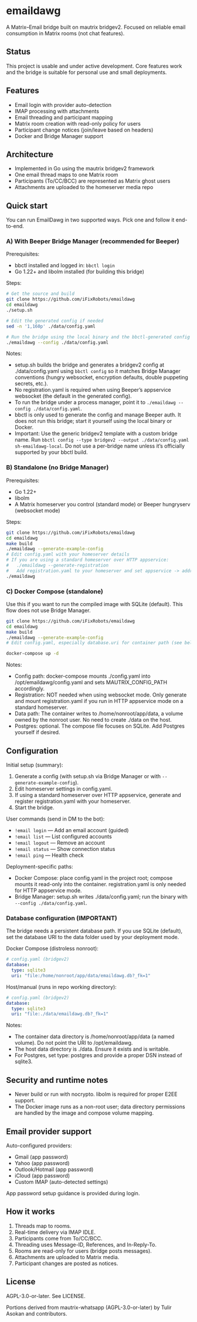 # emaildawg

A Matrix–Email bridge built on mautrix bridgev2. Focused on reliable email consumption in Matrix rooms (not chat features).

## Status

This project is usable and under active development. Core features work and the bridge is suitable for personal use and small deployments.

## Features

- Email login with provider auto-detection
- IMAP processing with attachments
- Email threading and participant mapping
- Matrix room creation with read-only policy for users
- Participant change notices (join/leave based on headers)
- Docker and Bridge Manager support

## Architecture

- Implemented in Go using the mautrix bridgev2 framework
- One email thread maps to one Matrix room
- Participants (To/CC/BCC) are represented as Matrix ghost users
- Attachments are uploaded to the homeserver media repo

## Quick start

You can run EmailDawg in two supported ways. Pick one and follow it end-to-end.

### A) With Beeper Bridge Manager (recommended for Beeper)
Prerequisites:
- bbctl installed and logged in: `bbctl login`
- Go 1.22+ and libolm installed (for building this bridge)

Steps:
```bash
# Get the source and build
git clone https://github.com/iFixRobots/emaildawg
cd emaildawg
./setup.sh

# Edit the generated config if needed
sed -n '1,160p' ./data/config.yaml

# Run the bridge using the local binary and the bbctl-generated config
./emaildawg --config ./data/config.yaml
```
Notes:
- setup.sh builds the bridge and generates a bridgev2 config at ./data/config.yaml using `bbctl config` so it matches Bridge Manager conventions (hungry websocket, encryption defaults, double puppeting secrets, etc.).
- No registration.yaml is required when using Beeper’s appservice websocket (the default in the generated config).
- To run the bridge under a process manager, point it to `./emaildawg --config ./data/config.yaml`.
- bbctl is only used to generate the config and manage Beeper auth. It does not run this bridge; start it yourself using the local binary or Docker.
- Important: Use the generic bridgev2 template with a custom bridge name. Run `bbctl config --type bridgev2 --output ./data/config.yaml sh-emaildawg-local`. Do not use a per-bridge name unless it’s officially supported by your bbctl build.

### B) Standalone (no Bridge Manager)
Prerequisites:
- Go 1.22+
- libolm
- A Matrix homeserver you control (standard mode) or Beeper hungryserv (websocket mode)

Steps:
```bash
git clone https://github.com/iFixRobots/emaildawg
cd emaildawg
make build
./emaildawg --generate-example-config
# Edit config.yaml with your homeserver details
# If you are using a standard homeserver over HTTP appservice:
#   ./emaildawg --generate-registration
#   Add registration.yaml to your homeserver and set appservice -> address/hostname/port accordingly.
./emaildawg
```

### C) Docker Compose (standalone)
Use this if you want to run the compiled image with SQLite (default). This flow does not use Bridge Manager.

```bash
git clone https://github.com/iFixRobots/emaildawg
cd emaildawg
make build
./emaildawg --generate-example-config
# Edit config.yaml, especially database.uri for container path (see below)

docker-compose up -d
```

Notes:
- Config path: docker-compose mounts ./config.yaml into /opt/emaildawg/config.yaml and sets MAUTRIX_CONFIG_PATH accordingly.
- Registration: NOT needed when using websocket mode. Only generate and mount registration.yaml if you run in HTTP appservice mode on a standard homeserver.
- Data path: The container writes to /home/nonroot/app/data, a volume owned by the nonroot user. No need to create ./data on the host.
- Postgres: optional. The compose file focuses on SQLite. Add Postgres yourself if desired.

## Configuration

Initial setup (summary):
1. Generate a config (with setup.sh via Bridge Manager or with `--generate-example-config`).
2. Edit homeserver settings in config.yaml.
3. If using a standard homeserver over HTTP appservice, generate and register registration.yaml with your homeserver.
4. Start the bridge.

User commands (send in DM to the bot):
- `!email login` — Add an email account (guided)
- `!email list` — List configured accounts
- `!email logout` — Remove an account
- `!email status` — Show connection status
- `!email ping` — Health check

Deployment-specific paths:
- Docker Compose: place config.yaml in the project root; compose mounts it read-only into the container. registration.yaml is only needed for HTTP appservice mode.
- Bridge Manager: setup.sh writes ./data/config.yaml; run the binary with `--config ./data/config.yaml`.

### Database configuration (IMPORTANT)
The bridge needs a persistent database path. If you use SQLite (default), set the database URI to the data folder used by your deployment mode.

Docker Compose (distroless nonroot):
```yaml
# config.yaml (bridgev2)
database:
  type: sqlite3
  uri: "file:/home/nonroot/app/data/emaildawg.db?_fk=1"
```

Host/manual (runs in repo working directory):
```yaml
# config.yaml (bridgev2)
database:
  type: sqlite3
  uri: "file:./data/emaildawg.db?_fk=1"
```

Notes:
- The container data directory is /home/nonroot/app/data (a named volume). Do not point the URI to /opt/emaildawg.
- The host data directory is ./data. Ensure it exists and is writable.
- For Postgres, set type: postgres and provide a proper DSN instead of sqlite3.

## Security and runtime notes
- Never build or run with nocrypto. libolm is required for proper E2EE support.
- The Docker image runs as a non-root user; data directory permissions are handled by the image and compose volume mapping.

## Email provider support

Auto-configured providers:
- Gmail (app password)
- Yahoo (app password)
- Outlook/Hotmail (app password)
- iCloud (app password)
- Custom IMAP (auto-detected settings)

App password setup guidance is provided during login.

## How it works

1. Threads map to rooms.
2. Real-time delivery via IMAP IDLE.
3. Participants come from To/CC/BCC.
4. Threading uses Message-ID, References, and In-Reply-To.
5. Rooms are read-only for users (bridge posts messages).
6. Attachments are uploaded to Matrix media.
7. Participant changes are posted as notices.

## License

AGPL-3.0-or-later. See LICENSE.

Portions derived from mautrix-whatsapp (AGPL-3.0-or-later) by Tulir Asokan and contributors.

